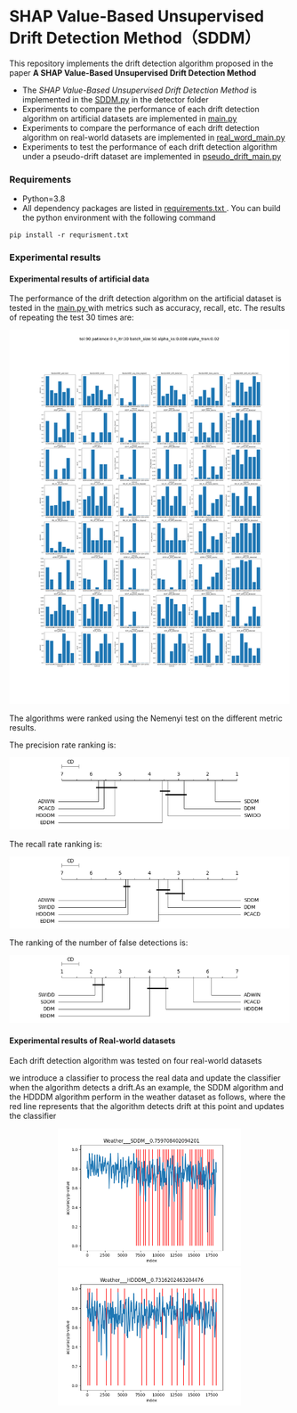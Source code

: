 # SHAP Value-Based Unsupervised Drift Detection Method（SDDM）

This repository implements the drift detection algorithm proposed in the paper **A SHAP Value-Based Unsupervised Drift Detection Method**

- The *SHAP Value-Based Unsupervised Drift Detection Method* is implemented in the [SDDM.py](https://github.com/hope-coder/SDDM/blob/master/detector/SDDM.py) in the detector folder
- Experiments to compare the performance of each drift detection algorithm on artificial datasets are implemented in [main.py ](https://github.com/hope-coder/SDDM/blob/master/main.py)
- Experiments to compare the performance of each drift detection algorithm on real-world datasets are implemented in [real_word_main.py](https://github.com/hope-coder/SDDM/blob/master/real_word_main.py)
- Experiments to test the performance of each drift detection algorithm under a pseudo-drift dataset are implemented in [pseudo_drift_main.py](https://github.com/hope-coder/SDDM/blob/master/pseudo_drift_main.py)



### Requirements

- Python=3.8
- All dependency packages are listed in [requirements.txt ](https://github.com/hope-coder/SDDM/blob/master/requirements.txt). You can build the python environment with the following command

```shell
pip install -r requrisment.txt
```

### Experimental results

#### Experimental results of artificial data

The performance of the drift detection algorithm on the artificial dataset is tested in the [main.py ](https://github.com/hope-coder/SDDM/blob/master/main.py) with metrics such as accuracy, recall, etc. The results of repeating the test 30 times are:

![](https://github.com/hope-coder/SDDM/raw/master/result/result_1671607203.0845156.png)

The algorithms were ranked using the Nemenyi test on the different metric results.

The precision rate ranking is:

![](https://github.com/hope-coder/SDDM/raw/master/result/nemenyi/1671607208.6429975precision.png)

The recall rate ranking is:

![](https://github.com/hope-coder/SDDM/raw/master/result/nemenyi/1671607208.781749recall.png)

The ranking of the number of false detections is:

![](https://github.com/hope-coder/SDDM/raw/master/result/nemenyi/1671607209.1928563false_alarms.png)

#### Experimental results of Real-world datasets

Each drift detection algorithm was tested on four real-world datasets

we introduce a classifier to process the real data and update the classifier when the algorithm detects a drift.As an example, the SDDM algorithm and the HDDDM algorithm perform in the weather dataset as follows, where the red line represents that the algorithm detects drift at this point and updates the classifier

<center class="half">
<img src="https://github.com/hope-coder/SDDM/raw/master/result/real_word/Weather___SDDM__0.759708402094201.png" width=330/>
<img src="https://github.com/hope-coder/SDDM/raw/master/result/real_word/Weather___HDDDM__0.7316202463204476.png" width=330/>
</center>

